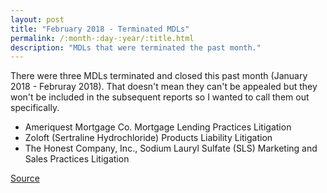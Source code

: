 ```yaml
---
layout: post
title: "February 2018 - Terminated MDLs"
permalink: /:month-:day-:year/:title.html
description: "MDLs that were terminated the past month."
---
```


<p>There were three MDLs terminated and closed this past month (January 2018 - Februray 2018). That doesn't mean they can't be appealed but they won't be included in the subsequent reports so I wanted to call them out specifically.</p>

<ul>
  <li>Ameriquest Mortgage Co. Mortgage Lending Practices Litigation</li>
  <li>Zoloft (Sertraline Hydrochloride) Products Liability Litigation</li>
  <li>The Honest Company, Inc., Sodium Lauryl Sulfate (SLS) Marketing and Sales Practices Litigation</li>
</ul>

<a href="http://www.jpml.uscourts.gov/sites/jpml/files/Recently_Terminated%20MDLs-1-1-2018_to_2-15-2018.pdf">Source</a>